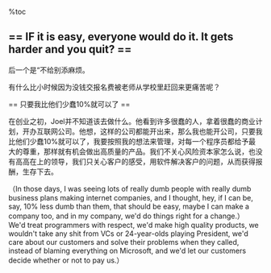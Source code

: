 %toc


 == IF it is easy, everyone would do it. It gets harder and you quit? ==
-------
后一个是“不给别添麻烦。


有什么比小时候因为没钱交报名费被老师从学校里赶回来更痛苦呢？


== 只要我比他们少蠢10%就可以了 ==

在创业之初，Joel并不知道该去做什么。他看到许多很蠢的人，拿着很蠢的商业计划，开办互联网公司。他想，这样的公司都能开出来，那么我也能开公司，只要我比他们少蠢10%就可以了，我要按照我的想法来管理，对每一个程序员都给予最大的尊重，那样就有机会做出高质量的产品。我们不关心风险资本家怎么说，也没有高高在上的领导，我们只关心客户的感受，用软件解决客户的问题，从而获得报酬，生存下去。

（In those days, I was seeing lots of really dumb people with really dumb business plans making internet companies, and I thought, hey, if I can be, say, 10% less dumb than them, that should be easy, maybe I can make a company too, and in my company, we'd do things right for a change.） We'd treat programmers with respect, we'd make high quality products, we wouldn't take any shit from VCs or 24-year-olds playing President, we'd care about our customers and solve their problems when they called, instead of blaming everything on Microsoft, and we'd let our customers decide whether or not to pay us.）
